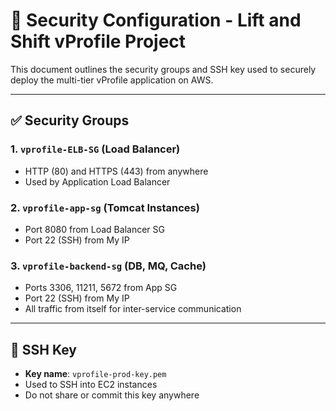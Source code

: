 # 🔐 Security Configuration - Lift and Shift vProfile Project

This document outlines the security groups and SSH key used to securely deploy the multi-tier vProfile application on AWS.

---

## ✅ Security Groups

### 1. `vprofile-ELB-SG` (Load Balancer)
- HTTP (80) and HTTPS (443) from anywhere
- Used by Application Load Balancer

### 2. `vprofile-app-sg` (Tomcat Instances)
- Port 8080 from Load Balancer SG
- Port 22 (SSH) from My IP

### 3. `vprofile-backend-sg` (DB, MQ, Cache)
- Ports 3306, 11211, 5672 from App SG
- Port 22 (SSH) from My IP
- All traffic from itself for inter-service communication

---

## 🔑 SSH Key
- **Key name**: `vprofile-prod-key.pem`
- Used to SSH into EC2 instances
- Do not share or commit this key anywhere

